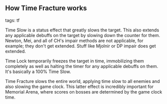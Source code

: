 ## How Time Fracture works
tags: tf

Time Slow is a status effect that greatly slows the target. This also extends any applicable debuffs on the target by slowing down the counter for them. Newton, Mei, and all of CH's impair methods are not applicable, for example; they don't get extended. Stuff like Mjolnir or DP impair does get extended.

Time Lock temporarily freezes the target in time, immobilizing them completely as well as halting the timer for any applicable debuffs on them. It's basically a 100% Time Slow.

Time Fracture slows the entire world, applying time slow to all enemies and also slowing the game clock. This latter effect is incredibly important for Memorial Arena, where scores on bosses are determined by the game clock time.